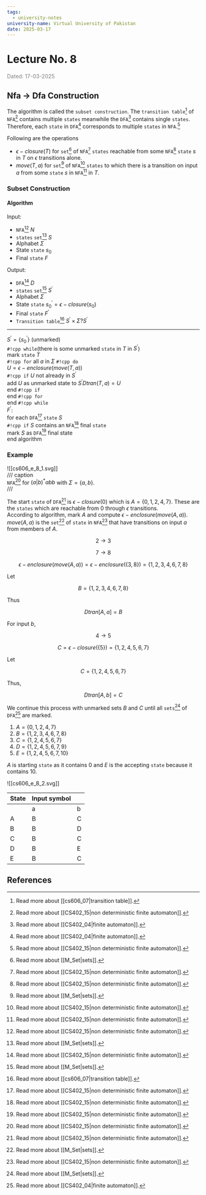 ```yaml
---
tags:
  - university-notes
university-name: Virtual University of Pakistan
date: 2025-03-17
---
```


# Lecture No. 8

<span style="color: gray;">Dated: 17-03-2025</span>

## Nfa → Dfa Construction

The algorithm is called the `subset construction`. The `transition table`[^1] of `NFA`[^2] contains multiple `states` meanwhile the `DFA`[^3] contains single `states`.  
Therefore, each `state` in `DFA`[^3] corresponds to multiple `states` in `NFA`.[^2]  

Following are the operations

- $\epsilon-closure(T)$ for `set`[^4] of `NFA`[^2] `states` reachable from some `NFA`[^2] `state` $s$ in $T$ on $\epsilon$ transitions alone.
- $move(T, a)$ for `set`[^4] of `NFA`[^2] `states` to which there is a transition on input $a$ from some `state` $s$ in `NFA`[^2] in $T$.

### Subset Construction

#### Algorithm

Input: 

- `NFA`[^2] $N$
- `states` `set`[^4] $S$
- Alphabet $\Sigma$
- State `state` $s_0$
- Final `state` $F$

Output:

- `DFA`[^2] $D$
- `states` `set`[^4] $S^\prime$
- Alphabet $\Sigma$
- State `state` $s_0^\prime = \epsilon-closure(s_0)$
- Final `state` $F^\prime$
- `Transition table`[^1] $S^\prime \times \Sigma ? S^\prime$

---

$S^\prime = \{s_0^\prime\}$ (unmarked)  
`#!cpp while`(there is some unmarked `state` in $T$ in $S^\prime$)  
	mark `state` $T$  
	`#!cpp for` all $a$ in $\Sigma$ `#!cpp do`  
		$U = \epsilon-enclosure(move(T, a))$  
		`#!cpp if` $U$ not already in $S^\prime$  
			add $U$ as unmarked state to $S^\prime Dtran(T, a) = U$  
		end `#!cpp if`  
	end `#!cpp for`  
end `#!cpp while`  
$F^\prime$:  
	for each `DFA`[^2] `state` $S$  
		`#!cpp if` $S$ contains an `NFA`[^2] final `state`  
			mark $S$ as `DFA`[^2] final state  
end algorithm

### Example

![[cs606_e_8_1.svg]]  
/// caption  
`NFA`[^2] for $(a | b)^*abb$ with $\Sigma = \{a, b\}$.  
///

The start `state` of `DFA`[^2] is $\epsilon-closure(0)$ which is $A = \{0, 1, 2, 4, 7\}$. These are the `states` which are reachable from $0$ through $\epsilon$ transitions.  
According to algorithm, mark $A$ and compute $\epsilon-enclosure(move(A, a))$.  
$move(A, a)$ is the `set`[^4] of `state` in `NFA`[^2] that have transitions on input $a$ from members of $A$.  

$$2 \to 3$$

$$7 \to 8$$

$$\epsilon-enclosure(move(A, a)) = \epsilon-enclosure(\{3, 8\}) = \{1, 2, 3, 4, 6, 7, 8\}$$

Let  

$$B = \{1, 2, 3, 4, 6, 7, 8\}$$

Thus  

$$Dtran[A, a] = B$$

For input $b$,  

$$4 \to 5$$

$$C = \epsilon-closure(\{5\}) = \{1, 2, 4, 5, 6, 7\}$$

Let  

$$C = \{1, 2, 4, 5, 6, 7\}$$

Thus,  

$$Dtran[A, b] = C$$

We continue this process with unmarked sets $B$ and $C$ until all `sets`[^4] of `DFA`[^3] are marked.

1. $A=\{0,1,2,4,7\}$
2. $B=\{1,2,3,4,6,7,8\}$
3. $C=\{1,2,4,5,6,7\}$
4. $D=\{1,2,4,5,6,7,9\}$
5. $E=\{1,2,4,5,6,7,10\}$

$A$ is starting `state` as it contains $0$ and $E$ is the accepting `state` because it contains $10$.

![[cs606_e_8_2.svg]]

| State | Input symbol |     |
| ----- | ------------ | --- |
|       | a            | b   |
| A     | B            | C   |
| B     | B            | D   |
| C     | B            | C   |
| D     | B            | E   |
| E     | B            | C   |

## References

[^1]: Read more about [[cs606_07|transition table]].
[^2]: Read more about [[CS402_15|non deterministic finite automaton]].
[^3]: Read more about [[CS402_04|finite automaton]].
[^4]: Read more about [[M_Set|sets]].